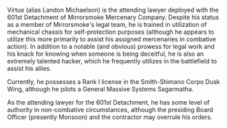 Virtue (alias Landon Michaelson) is the attending lawyer deployed with the 601st Detachment of Mirrorsmoke Mercenary Company. Despite his status as a member of Mirrorsmoke's legal team, he is trained in utilization of mechanical chassis for self-protection purposes (although he appears to utilize this more primarily to assist his assigned mercenaries in combative action). In addition to a notable (and obvious) prowess for legal work and his knack for knowing when someone is being deceitful, he is also an extremely talented hacker, which he frequently utilizes in the battlefield to assist his allies.

Currently, he possesses a Rank I license in the Smith-Shimano Corpo Dusk Wing, although he pilots a General Massive Systems Sagarmatha.

As the attending lawyer for the 601st Detachment, he has some level of authority in non-combative circumstances, although the presiding Board Officer (presently Monsoon) and the contractor may overrule his orders.
